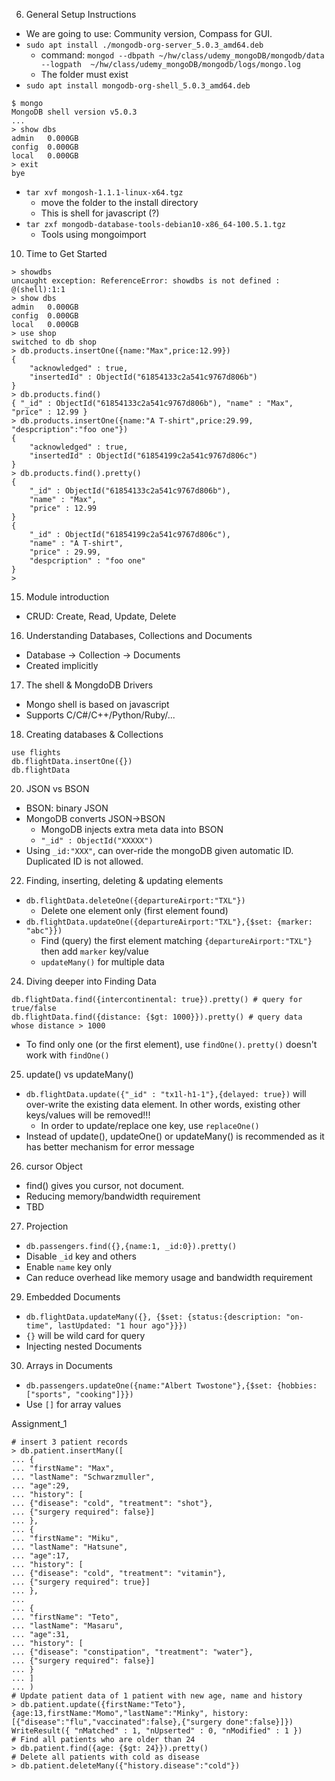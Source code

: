 6. General Setup Instructions
- We are going to use: Community version, Compass for GUI.
- `sudo apt install ./mongodb-org-server_5.0.3_amd64.deb`
  - command: `mongod --dbpath ~/hw/class/udemy_mongoDB/mongodb/data --logpath  ~/hw/class/udemy_mongoDB/mongodb/logs/mongo.log`
  - The folder must exist
- `sudo apt install mongodb-org-shell_5.0.3_amd64.deb`
```
$ mongo
MongoDB shell version v5.0.3
...
> show dbs
admin   0.000GB
config  0.000GB
local   0.000GB
> exit
bye
```
- `tar xvf mongosh-1.1.1-linux-x64.tgz`
  - move the folder to the install directory
  - This is shell for javascript (?)
- `tar zxf mongodb-database-tools-debian10-x86_64-100.5.1.tgz`
  - Tools using mongoimport

10. Time to Get Started
```
> showdbs
uncaught exception: ReferenceError: showdbs is not defined :
@(shell):1:1
> show dbs
admin   0.000GB
config  0.000GB
local   0.000GB
> use shop
switched to db shop
> db.products.insertOne({name:"Max",price:12.99})
{
	"acknowledged" : true,
	"insertedId" : ObjectId("61854133c2a541c9767d806b")
}
> db.products.find()
{ "_id" : ObjectId("61854133c2a541c9767d806b"), "name" : "Max", "price" : 12.99 }
> db.products.insertOne({name:"A T-shirt",price:29.99, "despcription":"foo one"})
{
	"acknowledged" : true,
	"insertedId" : ObjectId("61854199c2a541c9767d806c")
}
> db.products.find().pretty()
{
	"_id" : ObjectId("61854133c2a541c9767d806b"),
	"name" : "Max",
	"price" : 12.99
}
{
	"_id" : ObjectId("61854199c2a541c9767d806c"),
	"name" : "A T-shirt",
	"price" : 29.99,
	"despcription" : "foo one"
}
>
```

15. Module introduction
- CRUD: Create, Read, Update, Delete

16. Understanding Databases, Collections and Documents
- Database -> Collection -> Documents
- Created implicitly

17. The shell & MongdoDB Drivers
- Mongo shell is based on javascript
- Supports C/C#/C++/Python/Ruby/...

18. Creating databases & Collections
```
use flights
db.flightData.insertOne({})
db.flightData    
```
20. JSON vs BSON
- BSON: binary JSON
- MongoDB converts JSON->BSON
    - MongoDB injects extra meta data into BSON
    - `"_id" : ObjectId("XXXXX")`
- Using `_id:"XXX"`, can over-ride the mongoDB given automatic ID. Duplicated ID is not allowed.

22. Finding, inserting, deleting & updating elements
- `db.flightData.deleteOne({departureAirport:"TXL"})`
    - Delete one element only (first element found)
- `db.flightData.updateOne({departureAirport:"TXL"},{$set: {marker: "abc"}})`
    - Find (query) the first element matching `{departureAirport:"TXL"}` then add `marker` key/value
    - `updateMany()` for multiple data

24. Diving deeper into Finding Data
```
db.flightData.find({intercontinental: true}).pretty() # query for true/false
db.flightData.find({distance: {$gt: 1000}}).pretty() # query data whose distance > 1000
```
- To find only one (or the first element), use `findOne()`. `pretty()` doesn't work with `findOne()`

25. update() vs updateMany()
- `db.flightData.update({"_id" : "tx1l-h1-1"},{delayed: true})` will over-write the existing data element. In other words, existing other keys/values will be removed!!!
  - In order to update/replace one key, use `replaceOne()`
- Instead of update(), updateOne() or updateMany() is recommended as it has better mechanism for error message

26. cursor Object
- find() gives you cursor, not document.
- Reducing memory/bandwidth requirement
- TBD

27. Projection
- `db.passengers.find({},{name:1, _id:0}).pretty()`
- Disable `_id` key and others
- Enable `name` key only
- Can reduce overhead like memory usage and bandwidth requirement

29. Embedded Documents
- `db.flightData.updateMany({}, {$set: {status:{description: "on-time", lastUpdated: "1 hour ago"}}})`
- `{}` will be wild card for query
- Injecting nested Documents

30. Arrays in Documents
- `db.passengers.updateOne({name:"Albert Twostone"},{$set: {hobbies: ["sports", "cooking"]}})`
- Use `[]` for array values

Assignment_1
```
# insert 3 patient records
> db.patient.insertMany([
... {
... "firstName": "Max",
... "lastName": "Schwarzmuller",
... "age":29,
... "history": [
... {"disease": "cold", "treatment": "shot"},
... {"surgery required": false}]
... },
... {
... "firstName": "Miku",
... "lastName": "Hatsune",
... "age":17,
... "history": [
... {"disease": "cold", "treatment": "vitamin"},
... {"surgery required": true}]
... },
...
... {
... "firstName": "Teto",
... "lastName": "Masaru",
... "age":31,
... "history": [
... {"disease": "constipation", "treatment": "water"},
... {"surgery required": false}]
... }
... ]
... )
# Update patient data of 1 patient with new age, name and history
> db.patient.update({firstName:"Teto"}, {age:13,firstName:"Momo","lastName":"Minky", history:[{"disease":"flu","vaccinated":false},{"surgery done":false}]})
WriteResult({ "nMatched" : 1, "nUpserted" : 0, "nModified" : 1 })
# Find all patients who are older than 24
> db.patient.find({age: {$gt: 24}}).pretty()
# Delete all patients with cold as disease
> db.patient.deleteMany({"history.disease":"cold"})
```
